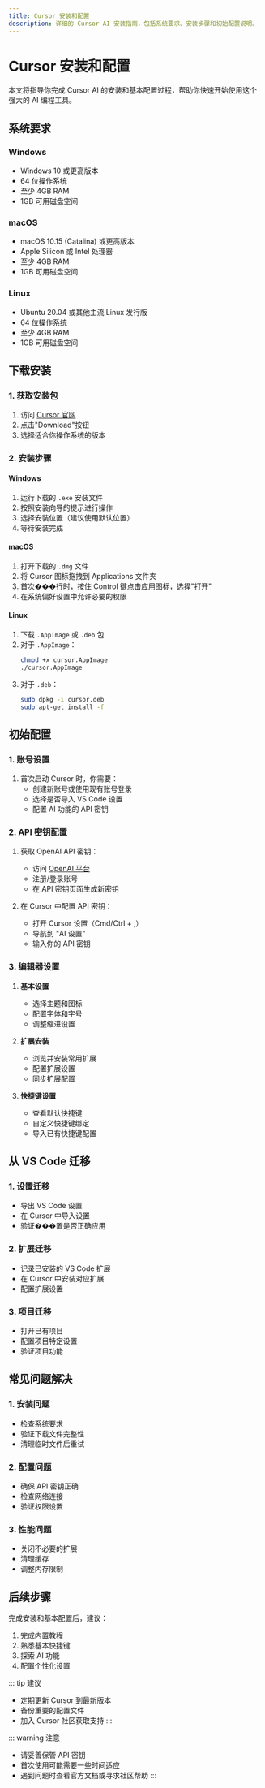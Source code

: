 ```yaml
---
title: Cursor 安装和配置
description: 详细的 Cursor AI 安装指南，包括系统要求、安装步骤和初始配置说明。
---
```


# Cursor 安装和配置

本文将指导你完成 Cursor AI 的安装和基本配置过程，帮助你快速开始使用这个强大的 AI 编程工具。

## 系统要求

### Windows
- Windows 10 或更高版本
- 64 位操作系统
- 至少 4GB RAM
- 1GB 可用磁盘空间

### macOS
- macOS 10.15 (Catalina) 或更高版本
- Apple Silicon 或 Intel 处理器
- 至少 4GB RAM
- 1GB 可用磁盘空间

### Linux
- Ubuntu 20.04 或其他主流 Linux 发行版
- 64 位操作系统
- 至少 4GB RAM
- 1GB 可用磁盘空间

## 下载安装

### 1. 获取安装包

1. 访问 [Cursor 官网](https://cursor.sh)
2. 点击"Download"按钮
3. 选择适合你操作系统的版本

### 2. 安装步骤

#### Windows
1. 运行下载的 `.exe` 安装文件
2. 按照安装向导的提示进行操作
3. 选择安装位置（建议使用默认位置）
4. 等待安装完成

#### macOS
1. 打开下载的 `.dmg` 文件
2. 将 Cursor 图标拖拽到 Applications 文件夹
3. 首次���行时，按住 Control 键点击应用图标，选择"打开"
4. 在系统偏好设置中允许必要的权限

#### Linux
1. 下载 `.AppImage` 或 `.deb` 包
2. 对于 `.AppImage`：
   ```bash
   chmod +x cursor.AppImage
   ./cursor.AppImage
   ```
3. 对于 `.deb`：
   ```bash
   sudo dpkg -i cursor.deb
   sudo apt-get install -f
   ```

## 初始配置

### 1. 账号设置

1. 首次启动 Cursor 时，你需要：
   - 创建新账号或使用现有账号登录
   - 选择是否导入 VS Code 设置
   - 配置 AI 功能的 API 密钥

### 2. API 密钥配置

1. 获取 OpenAI API 密钥：
   - 访问 [OpenAI 平台](https://platform.openai.com)
   - 注册/登录账号
   - 在 API 密钥页面生成新密钥

2. 在 Cursor 中配置 API 密钥：
   - 打开 Cursor 设置（Cmd/Ctrl + ,）
   - 导航到 "AI 设置"
   - 输入你的 API 密钥

### 3. 编辑器设置

1. **基本设置**
   - 选择主题和图标
   - 配置字体和字号
   - 调整缩进设置

2. **扩展安装**
   - 浏览并安装常用扩展
   - 配置扩展设置
   - 同步扩展配置

3. **快捷键设置**
   - 查看默认快捷键
   - 自定义快捷键绑定
   - 导入已有快捷键配置

## 从 VS Code 迁移

### 1. 设置迁移
- 导出 VS Code 设置
- 在 Cursor 中导入设置
- 验证���置是否正确应用

### 2. 扩展迁移
- 记录已安装的 VS Code 扩展
- 在 Cursor 中安装对应扩展
- 配置扩展设置

### 3. 项目迁移
- 打开已有项目
- 配置项目特定设置
- 验证项目功能

## 常见问题解决

### 1. 安装问题
- 检查系统要求
- 验证下载文件完整性
- 清理临时文件后重试

### 2. 配置问题
- 确保 API 密钥正确
- 检查网络连接
- 验证权限设置

### 3. 性能问题
- 关闭不必要的扩展
- 清理缓存
- 调整内存限制

## 后续步骤

完成安装和基本配置后，建议：

1. 完成内置教程
2. 熟悉基本快捷键
3. 探索 AI 功能
4. 配置个性化设置

::: tip 建议
- 定期更新 Cursor 到最新版本
- 备份重要的配置文件
- 加入 Cursor 社区获取支持
:::

::: warning 注意
- 请妥善保管 API 密钥
- 首次使用可能需要一些时间适应
- 遇到问题时查看官方文档或寻求社区帮助
::: 